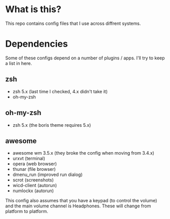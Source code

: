 What is this?
=============

This repo contains config files that I use across diffrent systems.

Dependencies
============

Some of these configs depend on a number of plugins / apps. I'll try to keep a
list in here.

zsh
---

- zsh 5.x (last time I checked, 4.x didn't take it)
- oh-my-zsh

oh-my-zsh
---------

- zsh 5.x (the boris theme requires 5.x)

awesome
-------

- awesome wm 3.5.x (they broke the config when moving from 3.4.x)
- urxvt (terminal)
- opera (web browser)
- thunar (file browser)
- dmenu_run (improved run dialog)
- scrot (screenshots)
- wicd-client (autorun)
- numlockx (autorun)

This config also assumes that you have a keypad (to control the volume) and the
main volume channel is Headphones. These will change from platform to platform.
